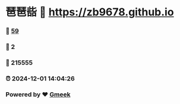 # 琶琶啙 :link: https://zb9678.github.io 
### :page_facing_up: [59](https://zb9678.github.io/tag.html) 
### :speech_balloon: 2 
### :hibiscus: 215555 
### :alarm_clock: 2024-12-01 14:04:26 
### Powered by :heart: [Gmeek](https://github.com/Meekdai/Gmeek)
